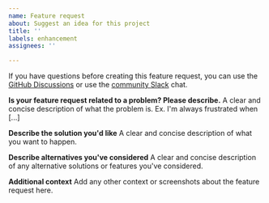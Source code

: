 ```yaml
---
name: Feature request
about: Suggest an idea for this project
title: ''
labels: enhancement
assignees: ''

---
```

If you have questions before creating this feature request, you can use the [GitHub Discussions](https://github.com/kroxylicious/kroxylicious/discussions) or use the [community Slack](https://kroxylicious.slack.com) chat.

**Is your feature request related to a problem? Please describe.**
A clear and concise description of what the problem is. Ex. I'm always frustrated when [...]

**Describe the solution you'd like**
A clear and concise description of what you want to happen.

**Describe alternatives you've considered**
A clear and concise description of any alternative solutions or features you've considered.

**Additional context**
Add any other context or screenshots about the feature request here.
